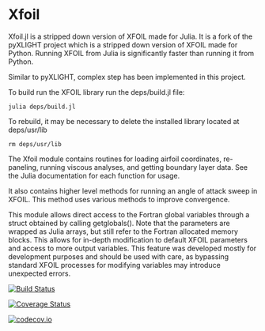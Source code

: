 # Xfoil

Xfoil.jl is a stripped down version of XFOIL made for Julia.  It is a fork of
the pyXLIGHT project which is a stripped down version of XFOIL made for Python.
Running XFOIL from Julia is significantly faster than running it from Python.

Similar to pyXLIGHT, complex step has been implemented in this project.

To build run the XFOIL library run the deps/build.jl file:

`julia deps/build.jl`

To rebuild, it may be necessary to delete the installed library located at
deps/usr/lib

`rm deps/usr/lib`

The Xfoil module contains routines for loading airfoil coordinates, re-paneling,
running viscous analyses, and getting boundary layer data.  See the
Julia documentation for each function for usage.

It also contains higher level methods for running an angle of
attack sweep in XFOIL.  This method uses various methods to improve convergence.

This module allows direct access to the Fortran global variables
through a struct obtained by calling getglobals(). Note that the
parameters are wrapped as Julia arrays, but still refer to the Fortran allocated
memory blocks.  This allows for in-depth modification to default XFOIL
parameters and access to more output variables.  This feature was developed
mostly for development purposes and should be used with care, as bypassing
standard XFOIL processes for modifying variables may introduce unexpected errors.


[![Build Status](https://travis-ci.org/taylormcd/Xfoil.jl.svg?branch=master)](https://travis-ci.org/taylormcd/Xfoil.jl)

[![Coverage Status](https://coveralls.io/repos/taylormcd/Xfoil.jl/badge.svg?branch=master&service=github)](https://coveralls.io/github/taylormcd/Xfoil.jl?branch=master)

[![codecov.io](http://codecov.io/github/taylormcd/Xfoil.jl/coverage.svg?branch=master)](http://codecov.io/github/taylormcd/Xfoil.jl?branch=master)
